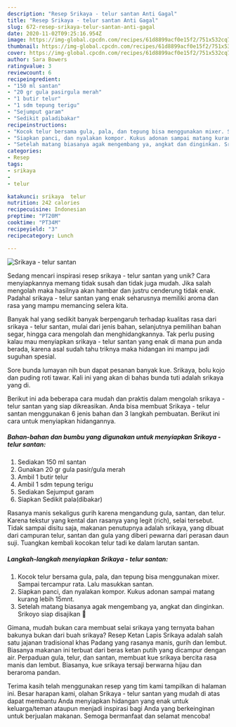 ```yaml
---
description: "Resep Srikaya - telur santan Anti Gagal"
title: "Resep Srikaya - telur santan Anti Gagal"
slug: 672-resep-srikaya-telur-santan-anti-gagal
date: 2020-11-02T09:25:16.954Z
image: https://img-global.cpcdn.com/recipes/61d8899acf0e15f2/751x532cq70/srikaya-telur-santan-foto-resep-utama.jpg
thumbnail: https://img-global.cpcdn.com/recipes/61d8899acf0e15f2/751x532cq70/srikaya-telur-santan-foto-resep-utama.jpg
cover: https://img-global.cpcdn.com/recipes/61d8899acf0e15f2/751x532cq70/srikaya-telur-santan-foto-resep-utama.jpg
author: Sara Bowers
ratingvalue: 3
reviewcount: 6
recipeingredient:
- "150 ml santan"
- "20 gr gula pasirgula merah"
- "1 butir telur"
- "1 sdm tepung terigu"
- "Sejumput garam"
- "Sedikit paladibakar"
recipeinstructions:
- "Kocok telur bersama gula, pala, dan tepung bisa menggunakan mixer. Sampai tercampur rata. Lalu masukkan santan."
- "Siapkan panci, dan nyalakan kompor. Kukus adonan sampai matang kurang lebih 15mnt."
- "Setelah matang biasanya agak mengembang ya, angkat dan dinginkan. Srikoyo siap disajikan 🙂"
categories:
- Resep
tags:
- srikaya
- 
- telur

katakunci: srikaya  telur 
nutrition: 242 calories
recipecuisine: Indonesian
preptime: "PT20M"
cooktime: "PT34M"
recipeyield: "3"
recipecategory: Lunch

---
```



![Srikaya - telur santan](https://img-global.cpcdn.com/recipes/61d8899acf0e15f2/751x532cq70/srikaya-telur-santan-foto-resep-utama.jpg)

Sedang mencari inspirasi resep srikaya - telur santan yang unik? Cara menyiapkannya memang tidak susah dan tidak juga mudah. Jika salah mengolah maka hasilnya akan hambar dan justru cenderung tidak enak. Padahal srikaya - telur santan yang enak seharusnya memiliki aroma dan rasa yang mampu memancing selera kita.

Banyak hal yang sedikit banyak berpengaruh terhadap kualitas rasa dari srikaya - telur santan, mulai dari jenis bahan, selanjutnya pemilihan bahan segar, hingga cara mengolah dan menghidangkannya. Tak perlu pusing kalau mau menyiapkan srikaya - telur santan yang enak di mana pun anda berada, karena asal sudah tahu triknya maka hidangan ini mampu jadi suguhan spesial.

Sore bunda lumayan nih bun dapat pesanan banyak kue. Srikaya, bolu kojo dan puding roti tawar. Kali ini yang akan di bahas bunda tuti adalah srikaya yang di.


Berikut ini ada beberapa cara mudah dan praktis dalam mengolah srikaya - telur santan yang siap dikreasikan. Anda bisa membuat Srikaya - telur santan menggunakan 6 jenis bahan dan 3 langkah pembuatan. Berikut ini cara untuk menyiapkan hidangannya.

<!--inarticleads1-->

##### Bahan-bahan dan bumbu yang digunakan untuk menyiapkan Srikaya - telur santan:

1. Sediakan 150 ml santan
1. Gunakan 20 gr gula pasir/gula merah
1. Ambil 1 butir telur
1. Ambil 1 sdm tepung terigu
1. Sediakan Sejumput garam
1. Siapkan Sedikit pala(dibakar)


Rasanya manis sekaligus gurih karena mengandung gula, santan, dan telur. Karena tekstur yang kental dan rasanya yang legit (rich), selai tersebut. Tidak sampai disitu saja, makanan penutupnya adalah srikaya, yang dibuat dari campuran telur, santan dan gula yang diberi pewarna dari perasan daun suji. Tuangkan kembali kocokan telur tadi ke dalam larutan santan. 

<!--inarticleads2-->

##### Langkah-langkah menyiapkan Srikaya - telur santan:

1. Kocok telur bersama gula, pala, dan tepung bisa menggunakan mixer. Sampai tercampur rata. Lalu masukkan santan.
1. Siapkan panci, dan nyalakan kompor. Kukus adonan sampai matang kurang lebih 15mnt.
1. Setelah matang biasanya agak mengembang ya, angkat dan dinginkan. Srikoyo siap disajikan 🙂


Gimana, mudah bukan cara membuat selai srikaya yang ternyata bahan bakunya bukan dari buah srikaya? Resep Ketan Lapis Srikaya adalah salah satu jajanan tradisional khas Padang yang rasanya manis, gurih dan lembut. Biasanya makanan ini terbuat dari beras ketan putih yang dicampur dengan air. Perpaduan gula, telur, dan santan, membuat kue srikaya bercita rasa manis dan lembut. Biasanya, kue srikaya tersaji berwarna hijau dan beraroma pandan. 

Terima kasih telah menggunakan resep yang tim kami tampilkan di halaman ini. Besar harapan kami, olahan Srikaya - telur santan yang mudah di atas dapat membantu Anda menyiapkan hidangan yang enak untuk keluarga/teman ataupun menjadi inspirasi bagi Anda yang berkeinginan untuk berjualan makanan. Semoga bermanfaat dan selamat mencoba!
